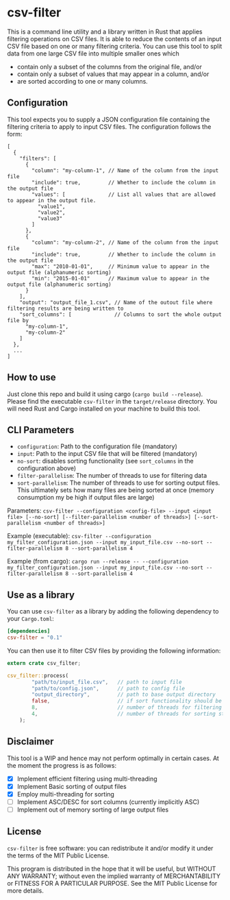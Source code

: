 # csv-filter

This is a command line utility and a library written in Rust that applies filtering operations on CSV files. 
It is able to reduce the contents of an input CSV file based on one or many filtering criteria. You can use this tool to split data from one large CSV file into multiple smaller ones which 
* contain only a subset of the columns from the original file, and/or
* contain only a subset of values that may appear in a column, and/or
* are sorted according to one or many columns.
     

## Configuration

This tool expects you to supply a JSON configuration file containing the filtering criteria to apply to  input CSV files. 
The configuration follows the form:

```
[
  {
    "filters": [
      {
        "column": "my-column-1", // Name of the column from the input file
        "include": true,         // Whether to include the column in the output file
        "values": [              // List all values that are allowed to appear in the output file.
          "value1",
          "value2",
          "value3"
        ]
      },
      {
        "column": "my-column-2", // Name of the column from the input file   
        "include": true,         // Whether to include the column in the output file
        "max": "2010-01-01",     // Minimum value to appear in the output file (alphanumeric sorting)      
        "min": "2015-01-01"      // Maximum value to appear in the output file (alphanumeric sorting)      
      }
    ],
    "output": "output_file_1.csv", // Name of the outout file where filtering results are being written to
    "sort_columns": [              // Columns to sort the whole output file by  
      "my-column-1",
      "my-column-2"
    ]
  },
  ...
]
```
## How to use
Just clone this repo and build it using cargo (`cargo build --release`). Please find the executable `csv-filter` in the `target/release` directory. You will need Rust and Cargo installed on your machine to build this tool.

## CLI Parameters

* `configuration`: Path to the configuration file (mandatory)
* `input`: Path to the input CSV file that will be filtered (mandatory)
* `no-sort`: disables sorting functionality (see `sort_columns` in the configuration above)
* `filter-parallelism`: The number of threads to use for filtering data
* `sort-parallelism`: The number of threads to use for sorting output files. This ultimately sets how many files are being sorted at once (memory consumption my be high if output files are large)

Parameters:
`csv-filter --configuration <config-file> --input <input file> [--no-sort] [--filter-parallelism <number of threads>] [--sort-parallelism <number of threads>]`

Example (executable):
`csv-filter --configuration my_filter_configuration.json --input my_input_file.csv --no-sort --filter-parallelism 8 --sort-parallelism 4`

Example (from cargo):
`cargo run --release -- --configuration my_filter_configuration.json --input my_input_file.csv --no-sort --filter-parallelism 8 --sort-parallelism 4`

## Use as a library
You can use `csv-filter` as a library by adding the following dependency to your `Cargo.toml`: 

```toml
[dependencies]
csv-filter = "0.1"
```

You can then use it to filter CSV files by providing the following information:

```rust
extern crate csv_filter;

csv_filter::process(
        "path/to/input_file.csv",   // path to input file
        "path/to/config.json",      // path to config file
        "output_directory",         // path to base output directory
        false,                      // if sort functionality should be turned off
        8,                          // number of threads for filtering stage
        4,                          // number of threads for sorting stage
    );
```
## Disclaimer
This tool is a WIP and hence may not perform optimally in certain cases. At the moment the progress is as follows:
 
- [x] Implement efficient filtering using multi-threading
- [x] Implement Basic sorting of output files
- [x] Employ multi-threading for sorting
- [ ] Implement ASC/DESC for sort columns (currently implicitly ASC)
- [ ] Implement out of memory sorting of large output files

## License
`csv-filter` is free software: you can redistribute it and/or modify it under the terms of the MIT Public License.

This program is distributed in the hope that it will be useful, but WITHOUT ANY WARRANTY; without even the implied warranty of MERCHANTABILITY or FITNESS FOR A PARTICULAR PURPOSE. See the MIT Public License for more details.
